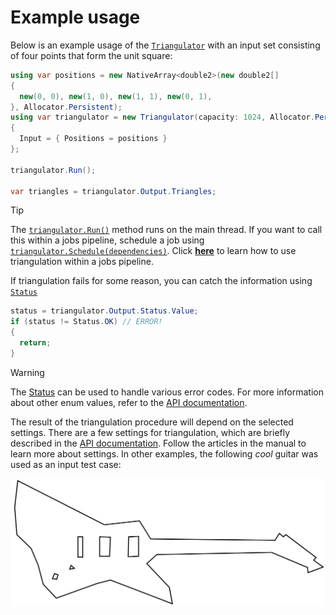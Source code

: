 # Example usage

Below is an example usage of the [`Triangulator`][triangulator] with an input set consisting of four points that form the unit square:

```csharp
using var positions = new NativeArray<double2>(new double2[]
{
  new(0, 0), new(1, 0), new(1, 1), new(0, 1),
}, Allocator.Persistent);
using var triangulator = new Triangulator(capacity: 1024, Allocator.Persistent)
{
  Input = { Positions = positions }
};

triangulator.Run();

var triangles = triangulator.Output.Triangles;
```

> [!TIP]  
> The [`triangulator.Run()`][run] method runs on the main thread.
> If you want to call this within a jobs pipeline, schedule a job using [`triangulator.Schedule(dependencies)`][schedule].
> Click [**here**](xref:example-unity-jobs) to learn how to use triangulation within a jobs pipeline.

If triangulation fails for some reason, you can catch the information using [`Status`][status-ref]

```csharp
status = triangulator.Output.Status.Value;
if (status != Status.OK) // ERROR!
{
  return;
}
```

> [!WARNING]  
> The [Status][status-ref] can be used to handle various error codes.
> For more information about other enum values, refer to the [API documentation][status].

The result of the triangulation procedure will depend on the selected settings.
There are a few settings for triangulation, which are briefly described in the [API documentation][settings].
Follow the articles in the manual to learn more about settings.
In other examples, the following *cool* guitar was used as an input test case:

![guitar-light](../../images/guitar-light.svg)

[triangulator]: xref:andywiecko.BurstTriangulator.Triangulator
[settings]: xref:andywiecko.BurstTriangulator.TriangulationSettings
[run]: xref:andywiecko.BurstTriangulator.Triangulator.Run
[schedule]: xref:andywiecko.BurstTriangulator.Triangulator.Schedule(Unity.Jobs.JobHandle)
[status-ref]: xref:andywiecko.BurstTriangulator.OutputData`1.Status
[status]: xref:andywiecko.BurstTriangulator.Status
